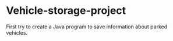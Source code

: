 # Vehicle-storage-project
First try to create a Java program to save information about parked vehicles.
